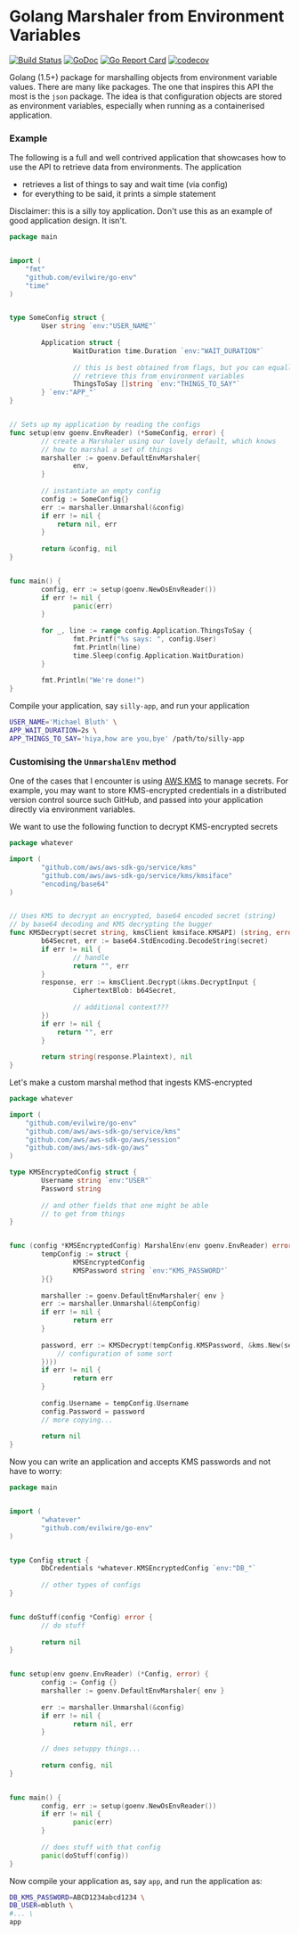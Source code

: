 Golang Marshaler from Environment Variables
===========================================

[![Build Status](https://travis-ci.org/evilwire/go-env.svg?branch=master)](https://travis-ci.org/evilwire/go-env)
[![GoDoc](https://godoc.org/github.com/evilwire/go-env?status.svg)](https://godoc.org/github.com/evilwire/go-env)
[![Go Report Card](https://goreportcard.com/badge/github.com/evilwire/go-env)](https://goreportcard.com/report/github.com/evilwire/go-env)
[![codecov](https://codecov.io/gh/evilwire/go-env/branch/master/graph/badge.svg)](https://codecov.io/gh/evilwire/go-env)

Golang (1.5+) package for marshalling objects from environment variable values.
There are many like packages. The one that inspires this API the most is
the `json` package. The idea is that configuration objects are stored
as environment variables, especially when running as a containerised
application.

### Example

The following is a full and well contrived application that showcases
how to use the API to retrieve data from environments. The application

- retrieves a list of things to say and wait time (via config)
- for everything to be said, it prints a simple statement

Disclaimer: this is a silly toy application. Don't use this as an example
of good application design. It isn't.

```go
package main


import (
    "fmt"
    "github.com/evilwire/go-env"
    "time"
)


type SomeConfig struct {
        User string `env:"USER_NAME"`
        
        Application struct {
                WaitDuration time.Duration `env:"WAIT_DURATION"`
                
                // this is best obtained from flags, but you can equally
                // retrieve this from environment variables
                ThingsToSay []string `env:"THINGS_TO_SAY"`
        } `env:"APP_"`
}


// Sets up my application by reading the configs
func setup(env goenv.EnvReader) (*SomeConfig, error) {
        // create a Marshaler using our lovely default, which knows
        // how to marshal a set of things
        marshaller := goenv.DefaultEnvMarshaler{
                env,
        }
        
        // instantiate an empty config 
        config := SomeConfig{} 
        err := marshaller.Unmarshal(&config)
        if err != nil {
            return nil, err
        }
        
        return &config, nil
}


func main() {
        config, err := setup(goenv.NewOsEnvReader())
        if err != nil {
                panic(err)
        }
        
        for _, line := range config.Application.ThingsToSay {
                fmt.Printf("%s says: ", config.User)
                fmt.Println(line)
                time.Sleep(config.Application.WaitDuration)
        }
        
        fmt.Println("We're done!")
}

```

Compile your application, say `silly-app`, and run your application

```sh
USER_NAME='Michael Bluth' \
APP_WAIT_DURATION=2s \
APP_THINGS_TO_SAY='hiya,how are you,bye' /path/to/silly-app
```

### Customising the `UnmarshalEnv` method

One of the cases that I encounter is using [AWS KMS](https://aws.amazon.com/kms/) to manage
secrets. For example, you may want to store KMS-encrypted credentials in a distributed 
version control source such GitHub, and passed into your application directly via 
environment variables.

We want to use the following function to decrypt KMS-encrypted secrets
```go
package whatever

import (
        "github.com/aws/aws-sdk-go/service/kms"
        "github.com/aws/aws-sdk-go/service/kms/kmsiface"
        "encoding/base64"
)


// Uses KMS to decrypt an encrypted, base64 encoded secret (string) 
// by base64 decoding and KMS decrypting the bugger
func KMSDecrypt(secret string, kmsClient kmsiface.KMSAPI) (string, error) {
        b64Secret, err := base64.StdEncoding.DecodeString(secret)
        if err != nil {
                // handle
                return "", err
        }
        response, err := kmsClient.Decrypt(&kms.DecryptInput {
                CiphertextBlob: b64Secret,
                
                // additional context???
        })
        if err != nil {
            return "", err
        }
        
        return string(response.Plaintext), nil
}
```

Let's make a custom marshal method that ingests KMS-encrypted

```go
package whatever

import (
    "github.com/evilwire/go-env"
    "github.com/aws/aws-sdk-go/service/kms"
    "github.com/aws/aws-sdk-go/aws/session"
    "github.com/aws/aws-sdk-go/aws"
)

type KMSEncryptedConfig struct {
        Username string `env:"USER"`
        Password string
        
        // and other fields that one might be able
        // to get from things
}


func (config *KMSEncryptedConfig) MarshalEnv(env goenv.EnvReader) error {
        tempConfig := struct {
                KMSEncryptedConfig
                KMSPassword string `env:"KMS_PASSWORD"`
        }{}
        
        marshaller := goenv.DefaultEnvMarshaler{ env }
        err := marshaller.Unmarshal(&tempConfig)
        if err != nil {
                return err
        }
        
        password, err := KMSDecrypt(tempConfig.KMSPassword, &kms.New(session.New(aws.Config{
            // configuration of some sort
        })))
        if err != nil {
                return err
        }
        
        config.Username = tempConfig.Username
        config.Password = password
        // more copying...
        
        return nil
}

```

Now you can write an application and accepts KMS passwords and not have to worry:

```go
package main


import (
        "whatever"
        "github.com/evilwire/go-env"
)


type Config struct {
        DbCredentials *whatever.KMSEncryptedConfig `env:"DB_"`
        
        // other types of configs
}


func doStuff(config *Config) error {
        // do stuff
        
        return nil
}


func setup(env goenv.EnvReader) (*Config, error) {
        config := Config {}
        marshaller := goenv.DefaultEnvMarshaler{ env }
        
        err := marshaller.Unmarshal(&config)
        if err != nil {
                return nil, err
        }
        
        // does setuppy things...
        
        return config, nil
}


func main() {
        config, err := setup(goenv.NewOsEnvReader())
        if err != nil {
                panic(err)
        }
        
        // does stuff with that config
        panic(doStuff(config))
}
```

Now compile your application as, say `app`, and run the application as:

```bash
DB_KMS_PASSWORD=ABCD1234abcd1234 \
DB_USER=mbluth \
#... \
app
```
